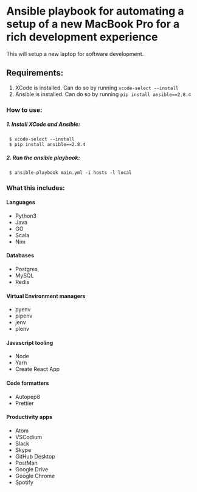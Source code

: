 # Ansible playbook for automating a setup of a new MacBook Pro for a rich development experience

This will setup a new laptop for software development.

## Requirements:

1. XCode is installed.  Can do so by running `xcode-select --install`
2. Ansible is installed.  Can do so by running `pip install ansible==2.8.4`

### How to use:

##### 1. Install XCode and Ansible:

```
 $ xcode-select --install
 $ pip install ansible==2.8.4
```

##### 2. Run the ansible playbook:

```
 $ ansible-playbook main.yml -i hosts -l local 
```

### What this includes:

#### Languages

+ Python3
+ Java
+ GO
+ Scala
+ Nim

#### Databases

+ Postgres
+ MySQL
+ Redis

#### Virtual Environment managers

+ pyenv
+ pipenv
+ jenv
+ plenv

#### Javascript tooling

+ Node
+ Yarn
+ Create React App

#### Code formatters

+ Autopep8
+ Prettier

#### Productivity apps

+ Atom
+ VSCodium
+ Slack
+ Skype
+ GitHub Desktop
+ PostMan
+ Google Drive
+ Google Chrome
+ Spotify
